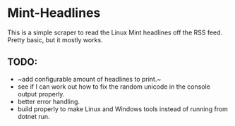 # Mint-Headlines

This is a simple scraper to read the Linux Mint headlines off the RSS feed. Pretty basic, but it mostly works.

## TODO:
* ~add configurable amount of headlines to print.~
* see if I can work out how to fix the random unicode in the console output properly.
* better error handling.
* build properly to make Linux and Windows tools instead of running from dotnet run.